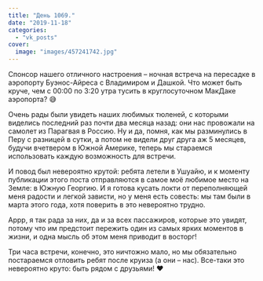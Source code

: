 ```yaml
---
title: "День 1069."
date: "2019-11-18"
categories: 
  - "vk_posts"
cover:
  image: "images/457241742.jpg"
---
```


Спонсор нашего отличного настроения – ночная встреча на пересадке в аэропорту Буэнос-Айреса с Владимиром и Дашкой. Что может быть круче, чем с 00:00 по 3:20 утра тусить в круглосуточном МакДаке аэропорта? 😅

<!--more-->

Очень рады были увидеть наших любимых тюленей, с которыми виделись последний раз почти два месяца назад: они нас провожали на самолет из Парагвая в Россию. Ну и да, помня, как мы разминулись в Перу с разницей в сутки, а потом не видели друг друга аж 5 месяцев, будучи вчетвером в Южной Америке, теперь мы стараемся использовать каждую возможность для встречи.

И повод был невероятно крутой: ребята летели в Ушуайю, и к моменту публикации этого поста отправляются в самое моё любимое место на Земле: в Южную Георгию. И я готова кусать локти от переполняющей меня радости и легкой зависти, но у меня есть совесть: мы там были в марта этого года, хотя поверить в это невероятно трудно.

Аррр, я так рада за них, да и за всех пассажиров, которые это увидят, потому что им предстоит пережить один из самых ярких моментов в жизни, и одна мысль об этом меня приводит в восторг!

Три часа встречи, конечно, это ничтожно мало, но мы обязательно постараемся отловить ребят после круиза (а они – нас). Все-таки это невероятно круто: быть рядом с друзьями! ❤
